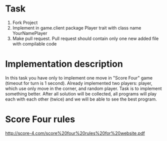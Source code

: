# Task
1. Fork Project
2. Implement in game.client package Player trait with class name YourNamePlayer
3. Make pull request. Pull request should contain only one new added file with compilable code
# Implementation description
In this task you have only to implement one move in "Score Four" game (timeout for turn is 1 second). Already implemented two players: player,
which use only move in the corner, and random player. Task is to implement something better. After all solution will be
collected, all programs will play each with each other (twice) and we will be able to see the best program.
# Score Four rules
http://score-4.com/score%20four%20rules%20for%20website.pdf
